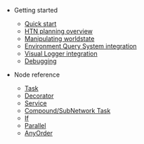 - Getting started

    - [Quick start](quickstart.md)
    - [HTN planning overview](planning.md)
    - [Manipulating worldstate](manipulating-worldstate.md)
    - [Environment Query System integration](eqs.md)
    - [Visual Logger integration](vislog-integration.md)
    - [Debugging](debugging.md)
    
- Node reference

    - [Task](task.md)
    - [Decorator](decorator.md)
    - [Service](service.md)
    - [Compound/SubNetwork Task](compound-task.md)
    - [If](if.md)
    - [Parallel](parallel.md)
    - [AnyOrder](anyorder.md)
